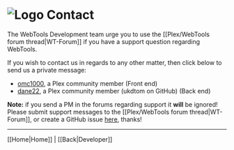 # ![Logo](https://github.com/ukdtom/WebTools.bundle/blob/master/Wiki/WebTools/Logos/WebTools-48x48.png) Contact

The WebTools Development team urge you to use the [[Plex/WebTools forum thread|WT-Forum]] if you have a support question regarding WebTools.

If you wish to contact us in regards to any other matter, then click below to send us a private message:

* [omc1000](https://forums.plex.tv/messages/add/omc1000), a Plex community member (Front end)
* [dane22](https://forums.plex.tv/messages/add/dane22), a Plex community member (ukdtom on GitHub) (Back end)

**Note:** if you send a PM in the forums regarding support it **will** be ignored! Please submit support messages to the [[Plex/WebTools forum thread|WT-Forum]], or create a GitHub issue [here](https://github.com/ukdtom/WebTools.bundle/issues/new), thanks!

***

[[Home|Home]] | [[Back|Developer]]